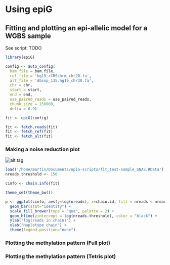 # Using epiG

## Fitting and plotting an epi-allelic model for a WGBS sample

See script: TODO

```R
library(epiG)
```

```R
config <- auto_config(
  bam_file = bam.file,
  ref_file = 'hg19_rCRSchrm_chr20.fa',
  alt_file = 'dbsnp_135.hg19_chr20.fa',
  chr = chr,
  start = start,
  end = end,
  use_paired_reads = use_paired_reads,
  chunk_size = 150000,
  delta = 0.9)
```

```R
fit <- epiG(config)

fit <- fetch.reads(fit)
fit <- fetch_ref(fit)
fit <- fetch_alt(fit)
```

### Making a noise reduction plot
![alt tag](../blob/master/fig1.png?raw=true)

```R
load('/home/martin/Documents/epiG-scripts/fit_test-sample_GNAS.RData')
nreads.threshold <- 150
```

```R
cinfo <- chain.info(fit)
```

```R
theme_set(theme_bw())

p <- ggplot(cinfo, aes(y=log(nreads), x=chain.id, fill = nreads < nreads.threshold)) +
  geom_bar(stat="identity") +
  scale_fill_brewer(type = "qua", palette = 2) +
  geom_hline(yintercept = log(nreads.threshold), color = "black") +
  ylab("log(reads in chain)") +
  xlab("Haplotype chain") +
  theme(legend.position="none")
```

### Plotting the methylation pattern (Full plot)

### Plotting the methylation pattern (Tetris plot)
